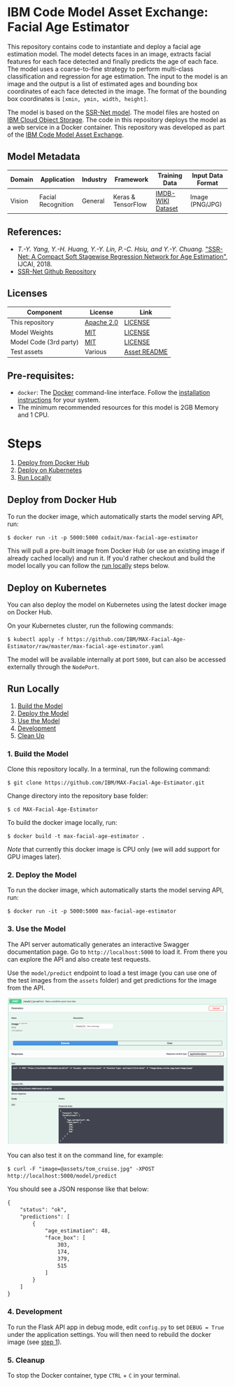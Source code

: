 # IBM Code Model Asset Exchange: Facial Age Estimator

This repository contains code to instantiate and deploy a facial age estimation model. The model detects faces in an image, extracts facial features for each face detected and finally predicts the age of each face. The model uses a coarse-to-fine strategy to perform multi-class classification and regression for age estimation. The input to the model is an image and the output is a list of estimated ages and bounding box coordinates of each face detected in the image. The format of the bounding box coordinates is `[xmin, ymin, width, height]`.

The model is based on the [SSR-Net model](https://github.com/shamangary/SSR-Net). The model files are hosted on [IBM Cloud Object Storage](http://max-assets.s3-api.us-geo.objectstorage.softlayer.net/facial-age-estimator.tar.gz). The code in this repository deploys the model as a web service in a Docker container. This repository was developed as part of the [IBM Code Model Asset Exchange](https://developer.ibm.com/code/exchanges/models/).

## Model Metadata
| Domain | Application | Industry  | Framework | Training Data | Input Data Format |
| ------------- | --------  | -------- | --------- | --------- | -------------- |
| Vision | Facial Recognition | General | Keras & TensorFlow | [IMDB-WIKI Dataset](https://data.vision.ee.ethz.ch/cvl/rrothe/imdb-wiki/) | Image (PNG/JPG) |

## References:

* _T.-Y. Yang, Y.-H. Huang, Y.-Y. Lin, P.-C. Hsiu, and Y.-Y. Chuang._ ["SSR-Net: A Compact Soft Stagewise Regression Network for Age Estimation"](https://www.ijcai.org/proceedings/2018/0150.pdf), IJCAI, 2018.
* [SSR-Net Github Repository](https://github.com/shamangary/SSR-Net)

## Licenses

| Component | License | Link  |
| ------------- | --------  | -------- |
| This repository | [Apache 2.0](https://www.apache.org/licenses/LICENSE-2.0) | [LICENSE](LICENSE) |
| Model Weights | [MIT](https://opensource.org/licenses/MIT) | [LICENSE](https://github.com/shamangary/SSR-Net/blob/master/LICENSE) |
| Model Code (3rd party) | [MIT](https://opensource.org/licenses/MIT) | [LICENSE](https://github.com/shamangary/SSR-Net/blob/master/LICENSE) |
| Test assets | Various | [Asset README](assets/README.md) |

## Pre-requisites:

* `docker`: The [Docker](https://www.docker.com/) command-line interface. Follow the [installation instructions](https://docs.docker.com/install/) for your system.
* The minimum recommended resources for this model is 2GB Memory and 1 CPU.

# Steps

1. [Deploy from Docker Hub](#deploy-from-docker-hub)
2. [Deploy on Kubernetes](#deploy-on-kubernetes)
3. [Run Locally](#run-locally)

## Deploy from Docker Hub

To run the docker image, which automatically starts the model serving API, run:

```
$ docker run -it -p 5000:5000 codait/max-facial-age-estimator
```

This will pull a pre-built image from Docker Hub (or use an existing image if already cached locally) and run it.
If you'd rather checkout and build the model locally you can follow the [run locally](#run-locally) steps below.

## Deploy on Kubernetes

You can also deploy the model on Kubernetes using the latest docker image on Docker Hub.

On your Kubernetes cluster, run the following commands:

```
$ kubectl apply -f https://github.com/IBM/MAX-Facial-Age-Estimator/raw/master/max-facial-age-estimator.yaml
```

The model will be available internally at port `5000`, but can also be accessed externally through the `NodePort`.

## Run Locally

1. [Build the Model](#1-build-the-model)
2. [Deploy the Model](#2-deploy-the-model)
3. [Use the Model](#3-use-the-model)
4. [Development](#4-development)
5. [Clean Up](#5-clean-up)


### 1. Build the Model

Clone this repository locally. In a terminal, run the following command:

```
$ git clone https://github.com/IBM/MAX-Facial-Age-Estimator.git
```

Change directory into the repository base folder:

```
$ cd MAX-Facial-Age-Estimator
```

To build the docker image locally, run:

```
$ docker build -t max-facial-age-estimator .
```

_Note_ that currently this docker image is CPU only (we will add support for GPU images later).

### 2. Deploy the Model

To run the docker image, which automatically starts the model serving API, run:

```
$ docker run -it -p 5000:5000 max-facial-age-estimator
```

### 3. Use the Model

The API server automatically generates an interactive Swagger documentation page. Go to `http://localhost:5000` to load it. From there you can explore the API and also create test requests.

Use the `model/predict` endpoint to load a test image (you can use one of the test images from the `assets` folder) and get predictions for the image from the API.

![Swagger UI Screenshot](docs/swagger-screenshot.png)

You can also test it on the command line, for example:

```
$ curl -F "image=@assets/tom_cruise.jpg" -XPOST http://localhost:5000/model/predict
```

You should see a JSON response like that below:

```
{
    "status": "ok",
    "predictions": [
        {
            "age_estimation": 48,
            "face_box": [
                303,
                174,
                379,
                515
            ]
        }
    ]
}
```

### 4. Development

To run the Flask API app in debug mode, edit `config.py` to set `DEBUG = True` under the application settings. You will then need to rebuild the docker image (see [step 1](#1-build-the-model)).

### 5. Cleanup

To stop the Docker container, type `CTRL` + `C` in your terminal.
